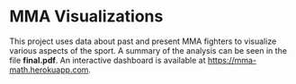 # MMA Visualizations

This project uses data about past and present MMA fighters to visualize various aspects of the sport. A summary of the analysis can be seen in the file **final.pdf**. An interactive dashboard is available at https://mma-math.herokuapp.com. 
